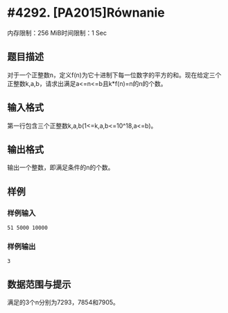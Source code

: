# #4292. [PA2015]Równanie

内存限制：256 MiB时间限制：1 Sec

## 题目描述

对于一个正整数n，定义f(n)为它十进制下每一位数字的平方的和。现在给定三个正整数k,a,b，请求出满足a<=n<=b且k*f(n)=n的n的个数。

## 输入格式

第一行包含三个正整数k,a,b(1<=k,a,b<=10^18,a<=b)。

## 输出格式

输出一个整数，即满足条件的n的个数。

## 样例

### 样例输入

    
    51 5000 10000
    

### 样例输出

    
    3
    

## 数据范围与提示

满足的3个n分别为7293，7854和7905。
